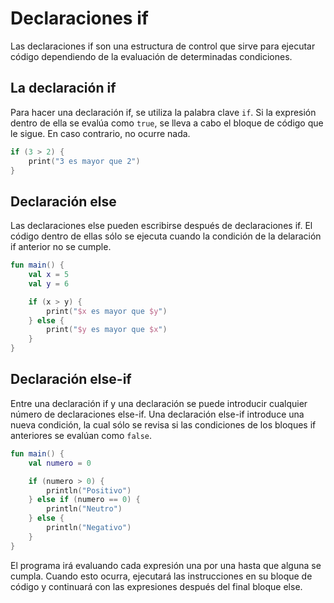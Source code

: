 # Declaraciones if

Las declaraciones if son una estructura de control que sirve para ejecutar código dependiendo de la evaluación de determinadas condiciones.

## La declaración if

Para hacer una declaración if, se utiliza la palabra clave `if`.
Si la expresión dentro de ella se evalúa como `true`, se lleva a cabo el bloque de código que le sigue.
En caso contrario, no ocurre nada.


```kotlin
if (3 > 2) {
    print("3 es mayor que 2")
}
```

## Declaración else

Las declaraciones else pueden escribirse después de declaraciones if.
El código dentro de ellas sólo se ejecuta cuando la condición de la delaración if anterior no se cumple.

```kotlin
fun main() {
    val x = 5
    val y = 6

    if (x > y) {
        print("$x es mayor que $y")
    } else {
        print("$y es mayor que $x")
    }
}
```

## Declaración else-if

Entre una declaración if y una declaración se puede introducir cualquier número de declaraciones else-if.
Una declaración else-if introduce una nueva condición, la cual sólo se revisa si las condiciones de los bloques if anteriores se evalúan como `false`.

```kotlin
fun main() {
    val numero = 0

    if (numero > 0) {
        println("Positivo")
    } else if (numero == 0) {
        println("Neutro")
    } else {
        println("Negativo")
    }
}
```

El programa irá evaluando cada expresión una por una hasta que alguna se cumpla.
Cuando esto ocurra, ejecutará las instrucciones en su bloque de código y continuará con las expresiones después del final bloque else.

